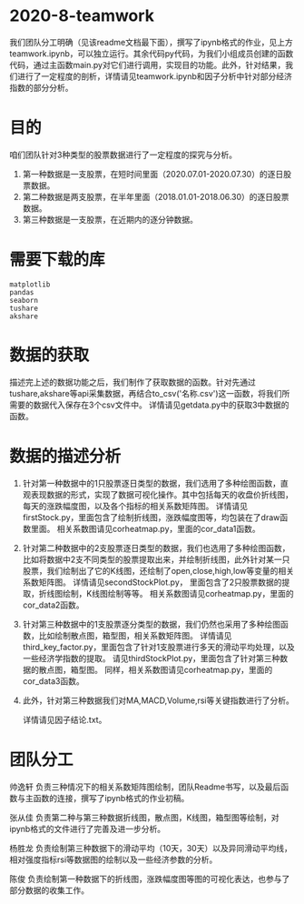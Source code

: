 # 2020-8-teamwork

我们团队分工明确（见该readme文档最下面），撰写了ipynb格式的作业，见上方teamwork.ipynb，可以独立运行。其余代码py代码，为我们小组成员创建的函数代码，通过主函数main.py对它们进行调用，实现目的功能。此外，针对结果，我们进行了一定程度的剖析，详情请见teamwork.ipynb和因子分析中针对部分经济指数的部分分析。

# 目的

咱们团队针对3种类型的股票数据进行了一定程度的探究与分析。

1. 第一种数据是一支股票，在短时间里面（2020.07.01-2020.07.30）的逐日股票数据。
2. 第二种数据是两支股票，在半年里面（2018.01.01-2018.06.30）的逐日股票数据。
3. 第三种数据是一支股票，在近期内的逐分钟数据。

# 需要下载的库
	matplotlib
	pandas
	seaborn
	tushare
	akshare


# 数据的获取
描述完上述的数据功能之后，我们制作了获取数据的函数。针对先通过tushare,akshare等api采集数据，再结合to_csv('名称.csv')这一函数，将我们所需要的数据代入保存在3个csv文件中。
详情请见getdata.py中的获取3中数据的函数。

# 数据的描述分析
1. 针对第一种数据中的1只股票逐日类型的数据，我们选用了多种绘图函数，直观表现数据的形式，实现了数据可视化操作。其中包括每天的收盘价折线图，每天的涨跌幅度图，以及各个指标的相关系数矩阵图。
    详情请见firstStock.py，里面包含了绘制折线图，涨跌幅度图等，均包装在了draw函数里面。
    相关系数图请见corheatmap.py，里面的cor_data1函数。
  
2. 针对第二种数据中的2支股票逐日类型的数据，我们也选用了多种绘图函数，比如将数据中2支不同类型的股票提取出来，并绘制折线图，此外针对某一只股票，我们绘制出了它的K线图，还绘制了open,close,high,low等变量的相关系数矩阵图。 
    详情请见secondStockPlot.py， 里面包含了2只股票数据的提取，折线图绘制，K线图绘制等等。
    相关系数图请见corheatmap.py，里面的cor_data2函数。
  
3. 针对第三种数据中的1支股票逐分类型的数据，我们仍然也采用了多种绘图函数，比如绘制散点图，箱型图，相关系数矩阵图。
    详情请见third_key_factor.py，里面包含了针对1支股票进行多天的滑动平均处理，以及一些经济学指数的提取。
    请见thirdStockPlot.py，里面包含了针对第三种数据的散点图，箱型图。
    同样，相关系数图请见corheatmap.py，里面的cor_data3函数。
    
4. 此外，针对第三种数据我们对MA,MACD,Volume,rsi等关键指数进行了分析。

    详情请见因子结论.txt。



# 团队分工
帅逸轩  负责三种情况下的相关系数矩阵图绘制，团队Readme书写，以及最后函数与主函数的连接，撰写了ipynb格式的作业初稿。

张从佳  负责第二种与第三种数据折线图，散点图，K线图，箱型图等绘制，对ipynb格式的文件进行了完善及进一步分析。

杨胜龙  负责绘制第三种数据下的滑动平均（10天，30天）以及异同滑动平均线，相对强度指标rsi等数据图的绘制以及一些经济参数的分析。

陈俊      负责绘制第一种数据下的折线图，涨跌幅度图等图的可视化表达，也参与了部分数据的收集工作。
